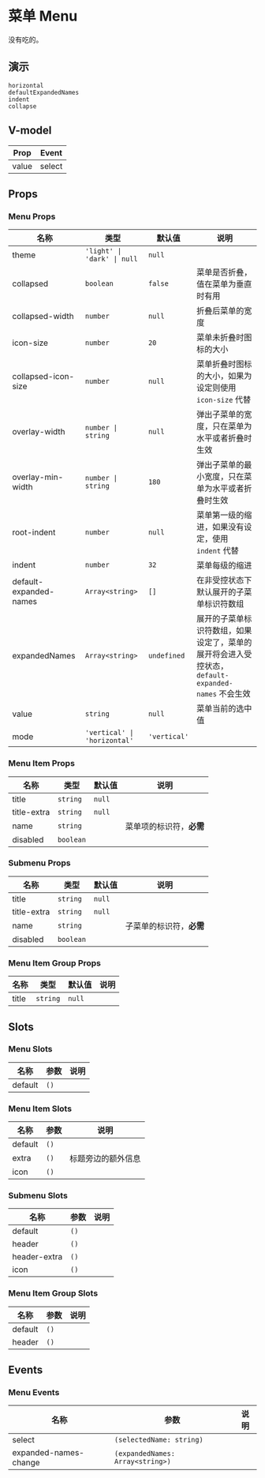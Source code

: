 # 菜单 Menu
没有吃的。
<!--single-column-->
## 演示
```demo
horizontal
defaultExpandedNames
indent
collapse
```

## V-model
|Prop|Event|
|-|-|
|value|select|

## Props
### Menu Props
|名称|类型|默认值|说明|
|-|-|-|-|
|theme|`'light' \| 'dark' \| null`|`null`||
|collapsed|`boolean`|`false`|菜单是否折叠，值在菜单为垂直时有用|
|collapsed-width|`number`|`null`|折叠后菜单的宽度|
|icon-size|`number`|`20`|菜单未折叠时图标的大小|
|collapsed-icon-size|`number`|`null`|菜单折叠时图标的大小，如果为设定则使用 `icon-size` 代替|
|overlay-width|`number \| string`|`null`|弹出子菜单的宽度，只在菜单为水平或者折叠时生效|
|overlay-min-width|`number \| string`|`180`|弹出子菜单的最小宽度，只在菜单为水平或者折叠时生效|
|root-indent|`number`|`null`|菜单第一级的缩进，如果没有设定，使用 `indent` 代替|
|indent|`number`|`32`|菜单每级的缩进|
|default-expanded-names|`Array<string>`|`[]`|在非受控状态下默认展开的子菜单标识符数组|
|expandedNames|`Array<string>`|`undefined`|展开的子菜单标识符数组，如果设定了，菜单的展开将会进入受控状态，`default-expanded-names` 不会生效|
|value|`string`|`null`|菜单当前的选中值|
|mode|`'vertical' \| 'horizontal'`|`'vertical'`||

### Menu Item Props
|名称|类型|默认值|说明|
|-|-|-|-|
|title|`string`|`null`||
|title-extra|`string`|`null`||
|name|`string`||菜单项的标识符，**必需**|
|disabled|`boolean`|||

### Submenu Props
|名称|类型|默认值|说明|
|-|-|-|-|
|title|`string`|`null`||
|title-extra|`string`|`null`||
|name|`string`||子菜单的标识符，**必需**|
|disabled|`boolean`|||

### Menu Item Group Props
|名称|类型|默认值|说明|
|-|-|-|-|
|title|`string`|`null`||

## Slots
### Menu Slots
|名称|参数|说明|
|-|-|-|
|default|`()`||

### Menu Item Slots
|名称|参数|说明|
|-|-|-|
|default|`()`||
|extra|`()`|标题旁边的额外信息|
|icon|`()`||

### Submenu Slots
|名称|参数|说明|
|-|-|-|
|default|`()`||
|header|`()`||
|header-extra|`()`||
|icon|`()`||

### Menu Item Group Slots
|名称|参数|说明|
|-|-|-|
|default|`()`||
|header|`()`||

## Events
### Menu Events
|名称|参数|说明|
|-|-|-|
|select|`(selectedName: string)`||
|expanded-names-change|`(expandedNames: Array<string>)`||

